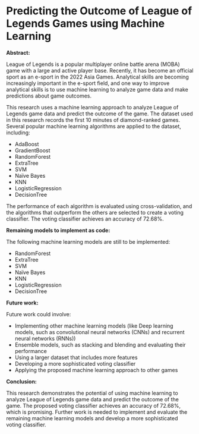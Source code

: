 

# Predicting the Outcome of League of Legends Games using Machine Learning

**Abstract:**

League of Legends is a popular multiplayer online battle arena (MOBA) game with a large and active player base. Recently, it has become an official sport as an e-sport in the 2022 Asia Games. Analytical skills are becoming increasingly important in the e-sport field, and one way to improve analytical skills is to use machine learning to analyze game data and make predictions about game outcomes.

This research uses a machine learning approach to analyze League of Legends game data and predict the outcome of the game. The dataset used in this research records the first 10 minutes of diamond-ranked games. Several popular machine learning algorithms are applied to the dataset, including:

* AdaBoost
* GradientBoost
* RandomForest
* ExtraTree
* SVM
* Naïve Bayes
* KNN
* LogisticRegression
* DecisionTree

The performance of each algorithm is evaluated using cross-validation, and the algorithms that outperform the others are selected to create a voting classifier. The voting classifier achieves an accuracy of 72.68%.

**Remaining models to implement as code:**

The following machine learning models are still to be implemented:

* RandomForest
* ExtraTree
* SVM
* Naïve Bayes
* KNN
* LogisticRegression
* DecisionTree


**Future work:**

Future work could involve:

* Implementing other machine learning models (like  Deep learning models, such as convolutional neural networks (CNNs) and recurrent neural networks (RNNs))
* Ensemble models, such as stacking and blending and evaluating their performance
* Using a larger dataset that includes more features
* Developing a more sophisticated voting classifier
* Applying the proposed machine learning approach to other games

**Conclusion:**

This research demonstrates the potential of using machine learning to analyze League of Legends game data and predict the outcome of the game. The proposed voting classifier achieves an accuracy of 72.68%, which is promising. Further work is needed to implement and evaluate the remaining machine learning models and develop a more sophisticated voting classifier.
